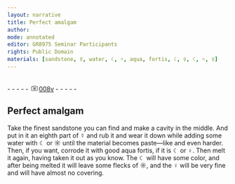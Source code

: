 ```yaml
---
layout: narrative
title: Perfect amalgam
author:
mode: annotated
editor: GR8975 Seminar Participants
rights: Public Domain
materials: [sandstone, ☿, water, ☾, ☼, aqua, fortis, ☾, ♀, ☾, ☼, ♀]
---
```


 <br/>- - - - - <a href="http://gallica.bnf.fr/ark:/12148/btv1b10500001g/f22.image"><img src="../assets/photo-icon.png" alt="folio image: " style="display:inline-block; margin-bottom:-3px;"/>008v</a> - - - - - <br/> 
## Perfect amalgam

 
  Take the finest sandstone you can find and make a cavity in the middle. And put in it an eighth part of ☿ and rub it and wear it down while adding some water with ☾ or ☼ until the material becomes paste—like and even harder. Then, if you want, corrode it with good aqua fortis, if it is ☾ or ♀. Then melt it again, having taken it out as you know. The ☾ will have some color, and after being melted it will leave some flecks of ☼, and the ♀ will be very fine and will have almost no covering. 
 